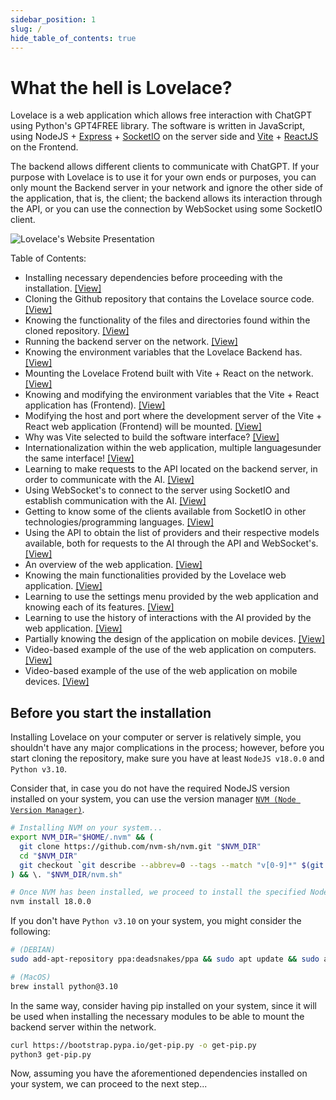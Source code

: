 ```yaml
---
sidebar_position: 1
slug: /
hide_table_of_contents: true
---
```


# What the hell is Lovelace?

Lovelace is a web application which allows free interaction with ChatGPT using Python's GPT4FREE library. The software is written in JavaScript, using NodeJS + [Express](https://expressjs.com/es/4x/api.html) + [SocketIO](https://socket.io/) on the server side and [Vite](https://vitejs.dev/) + [ReactJS](https://react.dev/) on the Frontend.

The backend allows different clients to communicate with ChatGPT. If your purpose with Lovelace is to use it for your own ends or purposes, you can only mount the Backend server in your network and ignore the other side of the application, that is, the client; the backend allows its interaction through the API, or you can use the connection by WebSocket using some SocketIO client.

![Lovelace's Website Presentation](/img/WebApp-Presentation.png)

Table of Contents:
- Installing necessary dependencies before proceeding with the installation. [[View]](/#before-you-start-the-installation)
- Cloning the Github repository that contains the Lovelace source code. [[View]](/installation)
- Knowing the functionality of the files and directories found within the cloned repository. [[View]](/installation#knowing-a-little-more-about-the-contents-of-the-cloned-repository)
- Running the backend server on the network. [[View]](/mounting-server-in-the-network/)
- Knowing the environment variables that the Lovelace Backend has. [[View]](/mounting-server-in-the-network/#what-about-environment-variables)
- Mounting the Lovelace Frotend built with Vite + React on the network. [[View]](/mounting-webapp-in-the-network/)
- Knowing and modifying the environment variables that the Vite + React application has (Frontend). [[View]](/mounting-webapp-in-the-network/#modifying-environment-variables)
- Modifying the host and port where the development server of the Vite + React web application (Frontend) will be mounted. [[View]](/mounting-webapp-in-the-network/#modifying-the-port-and-hostname-of-the-clients-server)
- Why was Vite selected to build the software interface? [[View]](/mounting-webapp-in-the-network/#why-is-vite-used-in-the-client-application)
- Internationalization within the web application, multiple languages ​​under the same interface! [[View]](/mounting-webapp-in-the-network/#internationalization-within-the-application)
- Learning to make requests to the API located on the backend server, in order to communicate with the AI. [[View]](/learning-how-to-use-the-api-for-interact-with-the-ai/)
- Using WebSocket's to connect to the server using SocketIO and establish communication with the AI. [[View]](/learning-how-to-use-websockets-for-interact-with-the-ai/)
- Getting to know some of the clients available from SocketIO in other technologies/programming languages. [[View]](/learning-how-to-use-websockets-for-interact-with-the-ai/#socketio-clients-to-establish-communication-with-the-server)
- Using the API to obtain the list of providers and their respective models available, both for requests to the AI ​​through the API and WebSocket's. [[View]](/available-providers-and-models/)
- An overview of the web application. [[View]](/learning-how-to-use-the-web-application/)
- Knowing the main functionalities provided by the Lovelace web application. [[View]](/learning-how-to-use-the-web-application/#about-the-options-available-at-first-glance)
- Learning to use the settings menu provided by the web application and knowing each of its features. [[View]](/learning-how-to-use-the-web-application/#whats-behind-the-settings-menu)
- Learning to use the history of interactions with the AI ​​provided by the web application. [[View]](/learning-how-to-use-the-web-application/#the-history-of-interactions-with-ada)
- Partially knowing the design of the application on mobile devices. [[View]](/learning-how-to-use-the-web-application/#a-view-of-design-within-mobile-devices)
- Video-based example of the use of the web application on computers. [[View]](/Web-App-Usage#using-the-web-application-on-desktop)
- Video-based example of the use of the web application on mobile devices. [[View]](/Web-App-Usage#using-the-web-application-on-mobile)

## Before you start the installation
Installing Lovelace on your computer or server is relatively simple, you shouldn't have any major complications in the process; however, before you start cloning the repository, make sure you have at least `NodeJS v18.0.0` and `Python v3.10`.

Consider that, in case you do not have the required NodeJS version installed on your system, you can use the version manager [`NVM (Node Version Manager)`](https://github.com/nvm-sh/nvm#installing-and-updating).

```bash
# Installing NVM on your system...
export NVM_DIR="$HOME/.nvm" && (
  git clone https://github.com/nvm-sh/nvm.git "$NVM_DIR"
  cd "$NVM_DIR"
  git checkout `git describe --abbrev=0 --tags --match "v[0-9]*" $(git rev-list --tags --max-count=1)`
) && \. "$NVM_DIR/nvm.sh"

# Once NVM has been installed, we proceed to install the specified NodeJS version (> 18.0.0)
nvm install 18.0.0
```

If you don't have `Python v3.10` on your system, you might consider the following:

```bash
# (DEBIAN)
sudo add-apt-repository ppa:deadsnakes/ppa && sudo apt update && sudo apt install python3.10

# (MacOS)
brew install python@3.10
```

In the same way, consider having pip installed on your system, since it will be used when installing the necessary modules to be able to mount the backend server within the network.

```bash
curl https://bootstrap.pypa.io/get-pip.py -o get-pip.py
python3 get-pip.py
```

Now, assuming you have the aforementioned dependencies installed on your system, we can proceed to the next step...

